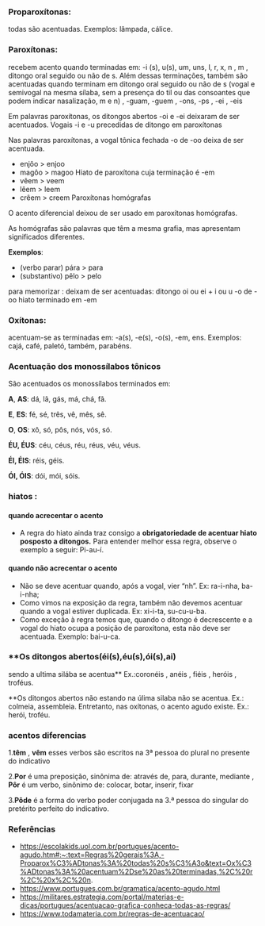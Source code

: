 ### Proparoxítonas:
todas são acentuadas. Exemplos: lâmpada, cálice.
### Paroxítonas: 
recebem acento quando terminadas em: -i (s), u(s), um, uns, l, r, x, n , m , ditongo oral seguido ou não de s. Além dessas terminações, também são acentuadas quando terminam em ditongo oral seguido ou não de s (vogal e semivogal na mesma sílaba, sem a presença do til ou das consoantes que podem indicar nasalização, m e n) , -guam, -guem ,  -ons, -ps , -ei , -eis

Em palavras paroxítonas, os ditongos abertos -oi e -ei deixaram de ser acentuados.
Vogais -i e -u precedidas de ditongo em paroxítonas 

Nas palavras paroxítonas, a vogal tônica fechada -o de -oo deixa de ser acentuada.
- enjôo > enjoo
- magôo > magoo
Hiato de paroxítona cuja terminação é -em
- vêem > veem
- lêem > leem
- crêem > creem
Paroxítonas homógrafas

O acento diferencial deixou de ser usado em paroxítonas homógrafas.

As homógrafas são palavras que têm a mesma grafia, mas apresentam significados diferentes.

**Exemplos**:

- (verbo parar) pára > para
- (substantivo) pêlo > pelo

para memorizar :
deixam de ser acentuadas:
ditongo oi ou ei + i ou u 
-o de -oo
hiato terminado em -em
### Oxítonas: 
 acentuam-se as terminadas em: -a(s), -e(s), -o(s), -em, ens. Exemplos: cajá, café, paletó, também, parabéns.
### Acentuação dos monossílabos tônicos
São acentuados os monossílabos terminados em:

**A**, **AS**: dá, lã, gás, má, chá, fã.

**E**, **ES**: fé, sé, três, vê, mês, sê.

**O**, **OS**: xô, só, pôs, nós, vós, só.

**ÉU, ÉUS**: céu, céus, réu, réus, véu, véus.

**ÉI, ÉIS**: réis, géis.

**ÓI, ÓIS**: dói, mói, sóis.

### hiatos : 

#### quando acrecentar o acento

- A regra do hiato ainda traz consigo a **obrigatoriedade de acentuar hiato posposto a ditongos.** Para entender melhor essa regra, observe o exemplo a seguir: Pi-au-í. 
#### quando não acrecentar o acento
- Não se deve acentuar quando, após a vogal, vier “nh”. Ex: ra-i-nha, ba-i-nha;
- Como vimos na exposição da regra, também não devemos acentuar quando a vogal estiver duplicada. Ex: xi-i-ta, su-cu-u-ba.
- Como exceção à regra temos que, quando o ditongo é decrescente e a vogal do hiato ocupa a posição de paroxítona, esta não deve ser acentuada. Exemplo: bai-u-ca.


### **Os ditongos abertos(éi(s),éu(s),ói(s),ai)
sendo a ultima silába se acentua** Ex.:coronéis , anéis , fiéis , heróis , troféus.

**Os ditongos abertos não estando na úlima silaba não se acentua. Ex.: colmeia, assembleia. Entretanto, nas oxítonas, o acento agudo existe. Ex.: herói, troféu.



### acentos diferencias

1.**têm** , **vêm** esses verbos são escritos na 3ª pessoa do plural no presente do indicativo

2.**Por** é uma preposição, sinônima de: através de, para, durante, mediante , **Pôr** é um verbo, sinônimo de: colocar, botar, inserir, fixar

3.**Pôde** é a forma do verbo poder conjugada na 3.ª pessoa do singular do pretérito perfeito do indicativo.
### Referências
- https://escolakids.uol.com.br/portugues/acento-agudo.htm#:~:text=Regras%20gerais%3A,-Proparox%C3%ADtonas%3A%20todas%20s%C3%A3o&text=Ox%C3%ADtonas%3A%20acentuam%2Dse%20as%20terminadas,%2C%20r%2C%20x%2C%20n.
- https://www.portugues.com.br/gramatica/acento-agudo.html
- https://militares.estrategia.com/portal/materias-e-dicas/portugues/acentuacao-grafica-conheca-todas-as-regras/
- https://www.todamateria.com.br/regras-de-acentuacao/